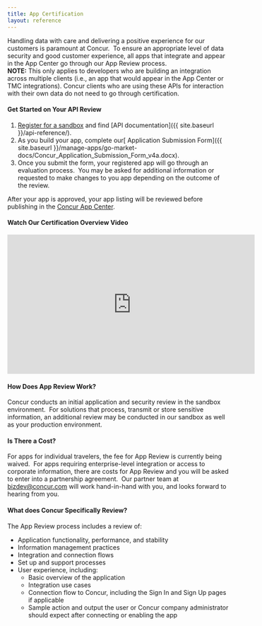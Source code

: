 ```yaml
---
title: App Certification
layout: reference
---
```


Handling data with care and delivering a positive experience for our customers is paramount at Concur.  To ensure an appropriate level of data security and good customer experience, all apps that integrate and appear in the App Center go through our App Review process.  
**NOTE:** This only applies to developers who are building an integration across multiple clients (i.e., an app that would appear in the App Center or TMC integrations). Concur clients who are using these APIs for interaction with their own data do not need to go through certification.

#### **Get Started on Your API Review**

1. [Register for a sandbox](/manage-apps/register.html) and find [API documentation]({{ site.baseurl }}/api-reference/).
2. As you build your app, complete our[ Application Submission Form]({{ site.baseurl }}/manage-apps/go-market-docs/Concur_Application_Submission_Form_v4a.docx).
3. Once you submit the form, your registered app will go through an evaluation process.  You may be asked for additional information or requested to make changes to you app depending on the outcome of the review.  

After your app is approved, your app listing will be reviewed before publishing in the [Concur App Center](https://www.concur.com/en-us/app-center).  

#### **Watch Our Certification Overview Video**
<iframe width="560" height="315" src="https://www.youtube.com/embed/AcvXN3jzn2s?list=PLLNSVdjqNPVtnNCWTZR5zBH91ZVf3UJZA" frameborder="0" allowfullscreen></iframe>

#### **How Does App Review Work?**  

Concur conducts an initial application and security review in the sandbox environment.  For solutions that process, transmit or store sensitive information, an additional review may be conducted in our sandbox as well as your production environment.  

#### **Is There a Cost?**  

For apps for individual travelers, the fee for App Review is currently being waived.  For apps requiring enterprise-level integration or access to corporate information, there are costs for App Review and you will be asked to enter into a partnership agreement.  Our partner team at [bizdev@concur.com](mailto:bizdev@concur.com) will work hand-in-hand with you, and looks forward to hearing from you.  

#### **What does Concur Specifically Review?**  

The App Review process includes a review of:  

- Application functionality, performance, and stability
- Information management practices
- Integration and connection flows
- Set up and support processes
- User experience, including:
    - Basic overview of the application
    - Integration use cases
    - Connection flow to Concur, including the Sign In and Sign Up pages if applicable
    - Sample action and output the user or Concur company administrator should expect after connecting or enabling the app

